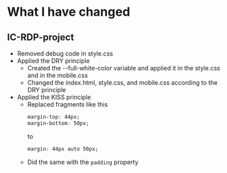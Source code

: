 # What I have changed
## IC-RDP-project
 - Removed debug code in style.css
 - Applied the DRY principle
   - Created the --full-white-color variable and applied it in the style.css and in the mobile.css
   - Changed the index.html, style.css, and mobile.css according to the DRY principle
 - Applied the KISS principle
   - Replaced fragments like this
     ```css
	 margin-top: 44px;
	 margin-bottom: 50px;
	 ```  
	 to
	 ```css
	 margin: 44px auto 50px;
	 ```
   - Did the same with the `padding` property